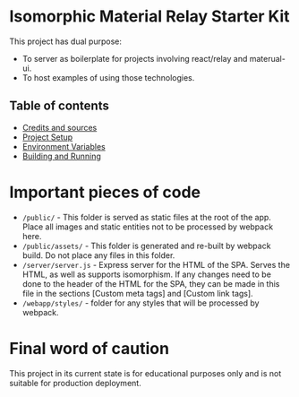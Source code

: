 # Isomorphic Material Relay Starter Kit

This project has dual purpose:

* To server as boilerplate for projects involving react/relay and materual-ui.
* To host examples of using those technologies.

## Table of contents

* [Credits and sources](./doc/Credits.md)
* [Project Setup](./doc/Setup.md)
* [Environment Variables](./doc/Environment.md)
* [Building and Running](./doc/BuildRun.md)

# Important pieces of code

* `/public/` - This folder is served as static files at the root of the app. Place all images and static entities not to be processed by webpack here.
* `/public/assets/` - This folder is generated and re-built by webpack build. Do not place any files in this folder.
* `/server/server.js` - Express server for the HTML of the SPA. Serves the HTML, as well as supports isomorphism. If any changes need to be done to the header of the HTML for the SPA, they can be made in this file in the sections [Custom meta tags] and [Custom link tags].
* `/webapp/styles/` - folder for any styles that will be processed by webpack.

# Final word of caution

This project in its current state is for educational purposes only and is not suitable for production deployment.

